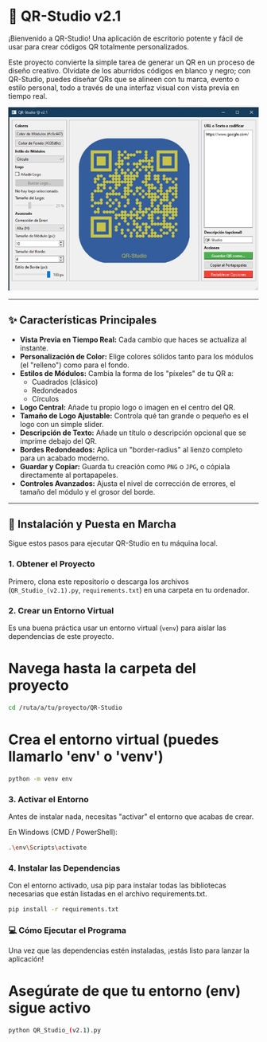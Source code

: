 # 🎨 QR-Studio v2.1

¡Bienvenido a QR-Studio! Una aplicación de escritorio potente y fácil de usar para crear códigos QR totalmente personalizados.

Este proyecto convierte la simple tarea de generar un QR en un proceso de diseño creativo. Olvídate de los aburridos códigos en blanco y negro; con QR-Studio, puedes diseñar QRs que se alineen con tu marca, evento o estilo personal, todo a través de una interfaz visual con vista previa en tiempo real.

![Screenshot of QR-Studio](Captura.JPG)

---

## ✨ Características Principales

* **Vista Previa en Tiempo Real:** Cada cambio que haces se actualiza al instante.
* **Personalización de Color:** Elige colores sólidos tanto para los módulos (el "relleno") como para el fondo.
* **Estilos de Módulos:** Cambia la forma de los "píxeles" de tu QR a:
    * Cuadrados (clásico)
    * Redondeados
    * Círculos
* **Logo Central:** Añade tu propio logo o imagen en el centro del QR.
* **Tamaño de Logo Ajustable:** Controla qué tan grande o pequeño es el logo con un simple slider.
* **Descripción de Texto:** Añade un título o descripción opcional que se imprime debajo del QR.
* **Bordes Redondeados:** Aplica un "border-radius" al lienzo completo para un acabado moderno.
* **Guardar y Copiar:** Guarda tu creación como `PNG` o `JPG`, o cópiala directamente al portapapeles.
* **Controles Avanzados:** Ajusta el nivel de corrección de errores, el tamaño del módulo y el grosor del borde.

---

## 🚀 Instalación y Puesta en Marcha

Sigue estos pasos para ejecutar QR-Studio en tu máquina local.

### 1. Obtener el Proyecto

Primero, clona este repositorio o descarga los archivos (`QR_Studio_(v2.1).py`, `requirements.txt`) en una carpeta en tu ordenador.

### 2. Crear un Entorno Virtual

Es una buena práctica usar un entorno virtual (`venv`) para aislar las dependencias de este proyecto.


# Navega hasta la carpeta del proyecto
```bash
cd /ruta/a/tu/proyecto/QR-Studio
```

# Crea el entorno virtual (puedes llamarlo 'env' o 'venv')
```bash
python -m venv env
```

### 3. Activar el Entorno
Antes de instalar nada, necesitas "activar" el entorno que acabas de crear.

En Windows (CMD / PowerShell):

```bash
.\env\Scripts\activate
```


### 4. Instalar las Dependencias
Con el entorno activado, usa pip para instalar todas las bibliotecas necesarias que están listadas en el archivo requirements.txt.

```bash
pip install -r requirements.txt
```


### 💻 Cómo Ejecutar el Programa
Una vez que las dependencias estén instaladas, ¡estás listo para lanzar la aplicación!

# Asegúrate de que tu entorno (env) sigue activo
```bash
python QR_Studio_(v2.1).py
```
